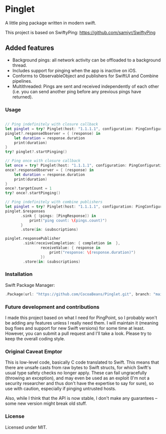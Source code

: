# Pinglet

A little ping package written in modern swift.

This project is based on SwiftyPing: https://github.com/samiyr/SwiftyPing

## Added features
- Background pings: all network activity can be offloaded to a background thread.
- Includes support for pinging when the app is inactive on iOS.
- Conforms to ObservableObject and publishers for SwiftUI and Combine pipelines. 
- Multithreaded: Pings are sent and received independently of each other (i.e. you can send another ping before any previous pings have returned).

### Usage
```swift

// Ping indefinitely with closure callback
let pinglet = try? Pinglet(host: "1.1.1.1", configuration: PingConfiguration(interval: 0.5, with: 5), queue: DispatchQueue.global())
pinglet?.responseObserver = { (response) in
    let duration = response.duration
    print(duration)
}
try? pinglet?.startPinging()

// Ping once with closure callback
let once = try? Pinglet(host: "1.1.1.1", configuration: PingConfiguration(interval: 0.5, with: 5), queue: DispatchQueue.global())
once?.responseObserver = { (response) in
    let duration = response.duration
    print(duration)
}
once?.targetCount = 1
try? once?.startPinging()

// Ping indefinitely with combine publishers
let pinglet = try? Pinglet(host: "1.1.1.1", configuration: PingConfiguration(interval: 0.5, with: 5), queue: DispatchQueue.global())
pinglet.$responses
       .sink { (pings: [PingResponse]) in
           print("ping count: \(pings.count)")
       }
       .store(in: &subscriptions)

pinglet.responsePublisher
        .sink(receiveCompletion: { completion in  },
                receiveValue: { response in
                    print("response: \(response.duration)")
                })
        .store(in: &subscriptions)

```
### Installation
Swift Package Manager:

```swift
.Package(url: "https://github.com/CocoaBeans/Pinglet.git", branch: "main")
```

### Future development and contributions
I made this project based on what I need for PingPoint, so I probably won't be adding any features unless I really need them. I will maintain it (meaning bug fixes and support for new Swift versions) for some time at least. However, you can submit a pull request and I'll take a look. Please try to keep the overall coding style.

### Original Caveat Emptor
This is low-level code, basically C code translated to Swift. This means that there are unsafe casts from raw bytes to Swift structs, for which Swift's usual type safety checks no longer apply. These can fail ungracefully (throwing an exception), and may even be used as an exploit (I'm not a security researcher and thus don't have the expertise to say for sure), so use with caution, especially if pinging untrusted hosts.

Also, while I think that the API is now stable, I don't make any guarantees – some new version might break old stuff.

### License
Licensed under MIT.
